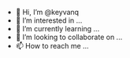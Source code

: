 - 👋 Hi, I’m @keyvanq
- 👀 I’m interested in ...
- 🌱 I’m currently learning ...
- 💞️ I’m looking to collaborate on ...
- 📫 How to reach me ...

<!---
keyvanq/keyvanq is a ✨ special ✨ repository because its `README.md` (this file) appears on your GitHub profile.
You can click the Preview link to take a look at your changes.
--->
